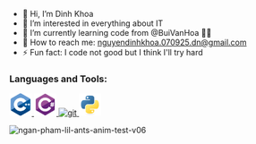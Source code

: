 - 👋 Hi, I’m Dinh Khoa
- 👀 I’m interested in everything about IT
- 🌱 I’m currently learning code from @BuiVanHoa 👨‍💻
- 💌 How to reach me: nguyendinhkhoa.070925.dn@gmail.com
- ⚡ Fun fact: I code not good but I think I'll try hard


<h3 align="left">Languages and Tools:</h3>
<p align="left"> <a href="https://www.w3schools.com/cpp/" target="_blank" rel="noreferrer"> <img src="https://raw.githubusercontent.com/devicons/devicon/master/icons/cplusplus/cplusplus-original.svg" alt="cplusplus" width="40" height="40"/> </a> <a href="https://www.w3schools.com/cs/" target="_blank" rel="noreferrer"> <img src="https://raw.githubusercontent.com/devicons/devicon/master/icons/csharp/csharp-original.svg" alt="csharp" width="40" height="40"/> </a> <a href="https://git-scm.com/" target="_blank" rel="noreferrer"> <img src="https://www.vectorlogo.zone/logos/git-scm/git-scm-icon.svg" alt="git" width="40" height="40"/> </a> <a href="https://www.python.org" target="_blank" rel="noreferrer"> <img src="https://raw.githubusercontent.com/devicons/devicon/master/icons/python/python-original.svg" alt="python" width="40" height="40"/> </a> </p>

  ![ngan-pham-lil-ants-anim-test-v06](https://github.com/DinhKhoa/DinhKhoa/assets/146735008/9656fec2-8abe-4db1-9745-936018dd65ab)

<!---
DinhKhoa/DinhKhoa is a ✨ special ✨ repository because its `README.md` (this file) appears on your GitHub profile.
You can click the Preview link to take a look at your changes.
--->
